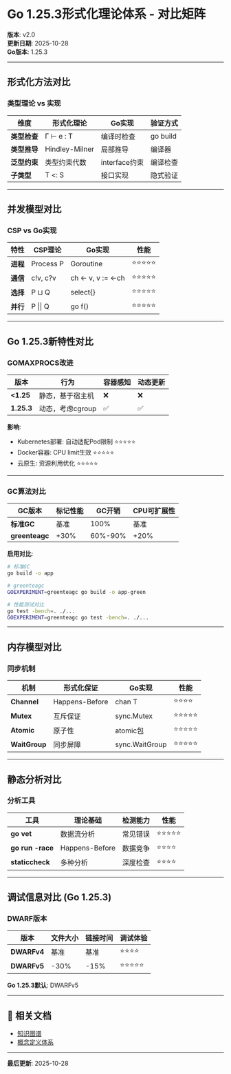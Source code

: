 # Go 1.25.3形式化理论体系 - 对比矩阵

**版本**: v2.0  
**更新日期**: 2025-10-28  
**Go版本**: 1.25.3

---

## 形式化方法对比

### 类型理论 vs 实现

| 维度 | 形式化理论 | Go实现 | 验证方式 |
|------|-----------|--------|---------|
| **类型检查** | Γ ⊢ e : T | 编译时检查 | go build |
| **类型推导** | Hindley-Milner | 局部推导 | 编译器 |
| **泛型约束** | 类型约束代数 | interface约束 | 编译检查 |
| **子类型** | T <: S | 接口实现 | 隐式验证 |

---

## 并发模型对比

### CSP vs Go实现

| 特性 | CSP理论 | Go实现 | 性能 |
|------|---------|--------|------|
| **进程** | Process P | Goroutine | ⭐⭐⭐⭐⭐ |
| **通信** | c!v, c?v | ch <- v, v := <-ch | ⭐⭐⭐⭐⭐ |
| **选择** | P ⊔ Q | select{} | ⭐⭐⭐⭐⭐ |
| **并行** | P \|\| Q | go f() | ⭐⭐⭐⭐⭐ |

---

## Go 1.25.3新特性对比

### GOMAXPROCS改进

| 版本 | 行为 | 容器感知 | 动态更新 |
|------|------|---------|---------|
| **<1.25** | 静态，基于宿主机 | ❌ | ❌ |
| **1.25.3** | 动态，考虑cgroup | ✅ | ✅ |

**影响**:
- Kubernetes部署: 自动适配Pod限制 ⭐⭐⭐⭐⭐
- Docker容器: CPU limit生效 ⭐⭐⭐⭐⭐
- 云原生: 资源利用优化 ⭐⭐⭐⭐⭐

---

### GC算法对比

| GC版本 | 标记性能 | GC开销 | CPU可扩展性 |
|--------|---------|--------|------------|
| **标准GC** | 基准 | 100% | 基准 |
| **greenteagc** | +30% | 60%-90% | +20% |

**启用对比**:
```bash
# 标准GC
go build -o app

# greenteagc
GOEXPERIMENT=greenteagc go build -o app-green

# 性能测试对比
go test -bench=. ./...
GOEXPERIMENT=greenteagc go test -bench=. ./...
```

---

## 内存模型对比

### 同步机制

| 机制 | 形式化保证 | Go实现 | 性能 |
|------|-----------|--------|------|
| **Channel** | Happens-Before | chan T | ⭐⭐⭐⭐ |
| **Mutex** | 互斥保证 | sync.Mutex | ⭐⭐⭐⭐⭐ |
| **Atomic** | 原子性 | atomic包 | ⭐⭐⭐⭐⭐ |
| **WaitGroup** | 同步屏障 | sync.WaitGroup | ⭐⭐⭐⭐⭐ |

---

## 静态分析对比

### 分析工具

| 工具 | 理论基础 | 检测能力 | 性能 |
|------|---------|---------|------|
| **go vet** | 数据流分析 | 常见错误 | ⭐⭐⭐⭐⭐ |
| **go run -race** | Happens-Before | 数据竞争 | ⭐⭐⭐⭐ |
| **staticcheck** | 多种分析 | 深度检查 | ⭐⭐⭐⭐ |

---

## 调试信息对比 (Go 1.25.3)

### DWARF版本

| 版本 | 文件大小 | 链接时间 | 调试体验 |
|------|---------|---------|---------|
| **DWARFv4** | 基准 | 基准 | ⭐⭐⭐⭐ |
| **DWARFv5** | -30% | -15% | ⭐⭐⭐⭐⭐ |

**Go 1.25.3默认**: DWARFv5

---

## 🔗 相关文档

- [知识图谱](./00-知识图谱.md)
- [概念定义体系](./00-概念定义体系.md)

---

**最后更新**: 2025-10-28

